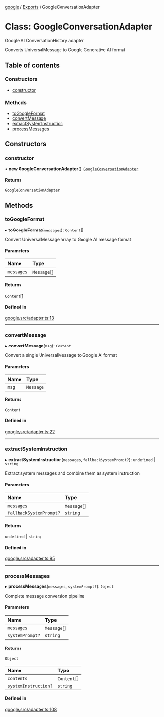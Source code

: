 <!-- 
 ⚠️  AUTO-GENERATED FILE - DO NOT EDIT MANUALLY
 This file is automatically generated by scripts/docs-generator.js
 To make changes, edit the source TypeScript files or update the generator script
-->

[google](../../) / [Exports](../modules) / GoogleConversationAdapter

# Class: GoogleConversationAdapter

Google AI ConversationHistory adapter

Converts UniversalMessage to Google Generative AI format

## Table of contents

### Constructors

- [constructor](GoogleConversationAdapter#constructor)

### Methods

- [toGoogleFormat](GoogleConversationAdapter#togoogleformat)
- [convertMessage](GoogleConversationAdapter#convertmessage)
- [extractSystemInstruction](GoogleConversationAdapter#extractsysteminstruction)
- [processMessages](GoogleConversationAdapter#processmessages)

## Constructors

### constructor

• **new GoogleConversationAdapter**(): [`GoogleConversationAdapter`](GoogleConversationAdapter)

#### Returns

[`GoogleConversationAdapter`](GoogleConversationAdapter)

## Methods

### toGoogleFormat

▸ **toGoogleFormat**(`messages`): `Content`[]

Convert UniversalMessage array to Google AI message format

#### Parameters

| Name | Type |
| :------ | :------ |
| `messages` | `Message`[] |

#### Returns

`Content`[]

#### Defined in

[google/src/adapter.ts:13](https://github.com/woojubb/robota/blob/cf184f3e050cee8add4bdfe80fb4ff70f9d0ed40/packages/google/src/adapter.ts#L13)

___

### convertMessage

▸ **convertMessage**(`msg`): `Content`

Convert a single UniversalMessage to Google AI format

#### Parameters

| Name | Type |
| :------ | :------ |
| `msg` | `Message` |

#### Returns

`Content`

#### Defined in

[google/src/adapter.ts:22](https://github.com/woojubb/robota/blob/cf184f3e050cee8add4bdfe80fb4ff70f9d0ed40/packages/google/src/adapter.ts#L22)

___

### extractSystemInstruction

▸ **extractSystemInstruction**(`messages`, `fallbackSystemPrompt?`): `undefined` \| `string`

Extract system messages and combine them as system instruction

#### Parameters

| Name | Type |
| :------ | :------ |
| `messages` | `Message`[] |
| `fallbackSystemPrompt?` | `string` |

#### Returns

`undefined` \| `string`

#### Defined in

[google/src/adapter.ts:95](https://github.com/woojubb/robota/blob/cf184f3e050cee8add4bdfe80fb4ff70f9d0ed40/packages/google/src/adapter.ts#L95)

___

### processMessages

▸ **processMessages**(`messages`, `systemPrompt?`): `Object`

Complete message conversion pipeline

#### Parameters

| Name | Type |
| :------ | :------ |
| `messages` | `Message`[] |
| `systemPrompt?` | `string` |

#### Returns

`Object`

| Name | Type |
| :------ | :------ |
| `contents` | `Content`[] |
| `systemInstruction?` | `string` |

#### Defined in

[google/src/adapter.ts:108](https://github.com/woojubb/robota/blob/cf184f3e050cee8add4bdfe80fb4ff70f9d0ed40/packages/google/src/adapter.ts#L108)
